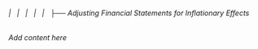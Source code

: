 ###### |   |   |   |   |   ├── Adjusting Financial Statements for Inflationary Effects

*Add content here*